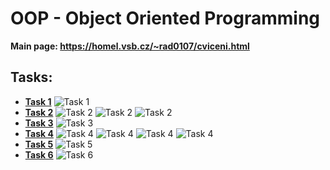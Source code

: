 # OOP - Object Oriented Programming

**Main page: https://homel.vsb.cz/~rad0107/cviceni.html**

## Tasks:
* **[Task 1](https://github.com/patrick11514/VSB/tree/main/OOP/C1)**
![Task 1](https://upload.patrick115.eu/screenshot/OOP_c1.png)
* **[Task 2](https://github.com/patrick11514/VSB/tree/main/OOP/C2)**
![Task 2](https://upload.patrick115.eu/screenshot/OOP_c2.1.png)
![Task 2](https://upload.patrick115.eu/screenshot/OOP_c2.2.png)
![Task 2](https://upload.patrick115.eu/screenshot/OOP_c2.3.png)
* **[Task 3](https://github.com/patrick11514/VSB/tree/main/OOP/C3)**
![Task 3](https://upload.patrick115.eu/screenshot/OOP_c3.png)
* **[Task 4](https://github.com/patrick11514/VSB/tree/main/OOP/C4)**
![Task 4](https://upload.patrick115.eu/screenshot/OOP_c4.1.png)
![Task 4](https://upload.patrick115.eu/screenshot/OOP_c4.2.png)
![Task 4](https://upload.patrick115.eu/screenshot/OOP_c4.3.png)
![Task 4](https://upload.patrick115.eu/screenshot/OOP_c4.4.png)
* **[Task 5](https://github.com/patrick11514/VSB/tree/main/OOP/C5)**
![Task 5](https://upload.patrick115.eu/screenshot/OOP_c5.png)
* **[Task 6](https://gituhub.com/patrick11514/VSB/tree/main/OOP/C6)**
![Task 6](https://upload.patrick115.eu/screenshot/OOP_c6.png)